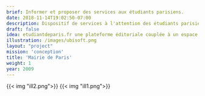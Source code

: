 ```yaml
---
brief: Informer et proposer des services aux étudiants parisiens.
date: 2018-11-14T19:02:50-07:00
description: Dispositif de services à l'attention des étudiants parisiens
draft: false
idea: etudiantdeparis.fr une plateforme éditoriale couplée à un espace communautaire.
illustration: /images/ubisoft.png
layout: "project"
mission: 'conception'
title: 'Mairie de Paris'
weight: 1
year: 2009
---
```


{{< img "ill2.png">}}
{{< img "ill1.png">}}


